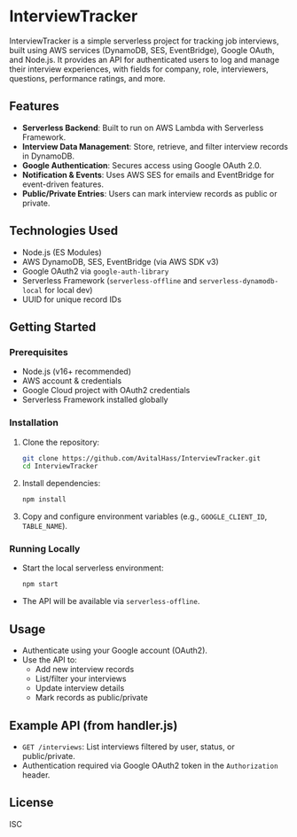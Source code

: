 # InterviewTracker

InterviewTracker is a simple serverless project for tracking job interviews, built using AWS services (DynamoDB, SES, EventBridge), Google OAuth, and Node.js. It provides an API for authenticated users to log and manage their interview experiences, with fields for company, role, interviewers, questions, performance ratings, and more.

## Features

- **Serverless Backend**: Built to run on AWS Lambda with Serverless Framework.
- **Interview Data Management**: Store, retrieve, and filter interview records in DynamoDB.
- **Google Authentication**: Secures access using Google OAuth 2.0.
- **Notification & Events**: Uses AWS SES for emails and EventBridge for event-driven features.
- **Public/Private Entries**: Users can mark interview records as public or private.

## Technologies Used

- Node.js (ES Modules)
- AWS DynamoDB, SES, EventBridge (via AWS SDK v3)
- Google OAuth2 via `google-auth-library`
- Serverless Framework (`serverless-offline` and `serverless-dynamodb-local` for local dev)
- UUID for unique record IDs

## Getting Started

### Prerequisites

- Node.js (v16+ recommended)
- AWS account & credentials
- Google Cloud project with OAuth2 credentials
- Serverless Framework installed globally

### Installation

1. Clone the repository:
   ```bash
   git clone https://github.com/AvitalHass/InterviewTracker.git
   cd InterviewTracker
   ```

2. Install dependencies:
   ```bash
   npm install
   ```

3. Copy and configure environment variables (e.g., `GOOGLE_CLIENT_ID`, `TABLE_NAME`).

### Running Locally

- Start the local serverless environment:
  ```bash
  npm start
  ```

- The API will be available via `serverless-offline`.

## Usage

- Authenticate using your Google account (OAuth2).
- Use the API to:
  - Add new interview records
  - List/filter your interviews
  - Update interview details
  - Mark records as public/private

## Example API (from handler.js)

- `GET /interviews`: List interviews filtered by user, status, or public/private.
- Authentication required via Google OAuth2 token in the `Authorization` header.

## License

ISC

